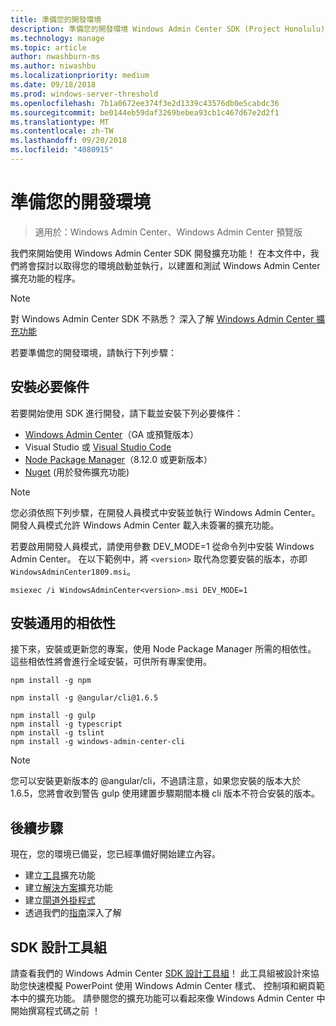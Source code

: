```yaml
---
title: 準備您的開發環境
description: 準備您的開發環境 Windows Admin Center SDK (Project Honolulu)
ms.technology: manage
ms.topic: article
author: nwashburn-ms
ms.author: niwashbu
ms.localizationpriority: medium
ms.date: 09/18/2018
ms.prod: windows-server-threshold
ms.openlocfilehash: 7b1a0672ee374f3e2d1339c43576db0e5cabdc36
ms.sourcegitcommit: be0144eb59daf3269bebea93cb1c467d67e2d2f1
ms.translationtype: MT
ms.contentlocale: zh-TW
ms.lasthandoff: 09/20/2018
ms.locfileid: "4080915"
---
```

# 準備您的開發環境

>適用於：Windows Admin Center、Windows Admin Center 預覽版

我們來開始使用 Windows Admin Center SDK 開發擴充功能！  在本文件中，我們將會探討以取得您的環境啟動並執行，以建置和測試 Windows Admin Center 擴充功能的程序。

> [!NOTE]
> 對 Windows Admin Center SDK 不熟悉？  深入了解 [Windows Admin Center 擴充功能](extensibility-overview.md)

若要準備您的開發環境，請執行下列步驟：

## 安裝必要條件

若要開始使用 SDK 進行開發，請下載並安裝下列必要條件：

* [Windows Admin Center](https://aka.ms/WACDownloadPage)（GA 或預覽版本）
* Visual Studio 或 [Visual Studio Code](http://code.visualstudio.com)
* [Node Package Manager](https://npmjs.com/get-npm)（8.12.0 或更新版本）
* [Nuget](https://www.nuget.org/downloads) (用於發佈擴充功能)

> [!NOTE]
> 您必須依照下列步驟，在開發人員模式中安裝並執行 Windows Admin Center。 開發人員模式允許 Windows Admin Center 載入未簽署的擴充功能。
>
>  若要啟用開發人員模式，請使用參數 DEV_MODE=1 從命令列中安裝 Windows Admin Center。 在以下範例中，將 ```<version>``` 取代為您要安裝的版本，亦即 ```WindowsAdminCenter1809.msi```。
>
> ```msiexec /i WindowsAdminCenter<version>.msi DEV_MODE=1```

## 安裝通用的相依性

接下來，安裝或更新您的專案，使用 Node Package Manager 所需的相依性。 這些相依性將會進行全域安裝，可供所有專案使用。

```
npm install -g npm

npm install -g @angular/cli@1.6.5

npm install -g gulp
npm install -g typescript
npm install -g tslint
npm install -g windows-admin-center-cli
```

>[!NOTE]
>您可以安裝更新版本的 @angular/cli，不過請注意，如果您安裝的版本大於 1.6.5，您將會收到警告 gulp 使用建置步驟期間本機 cli 版本不符合安裝的版本。

## 後續步驟

現在，您的環境已備妥，您已經準備好開始建立內容。

- 建立[工具](develop-tool.md)擴充功能
- 建立[解決方案](develop-solution.md)擴充功能
- 建立[閘道外掛程式](develop-gateway-plugin.md)
- 透過我們的[指南](guides.md)深入了解

## SDK 設計工具組

請查看我們的 Windows Admin Center [SDK 設計工具組](https://github.com/Microsoft/windows-admin-center-sdk/blob/master/WindowsAdminCenterDesignToolkit.zip)！ 此工具組被設計來協助您快速模擬 PowerPoint 使用 Windows Admin Center 樣式、 控制項和網頁範本中的擴充功能。 請參閱您的擴充功能可以看起來像 Windows Admin Center 中開始撰寫程式碼之前 ！

